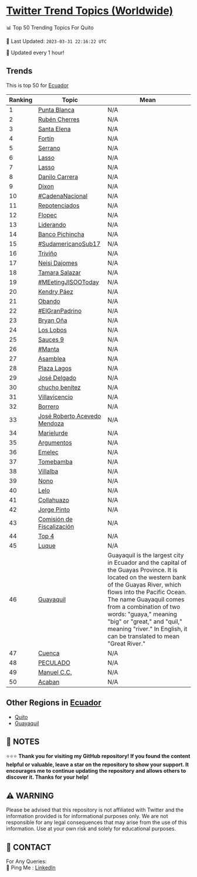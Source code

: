 [Twitter Trend Topics (Worldwide)](https://github.com/ErcinDedeoglu/Twitter-Trend-Topics)
==========


📊 Top 50 Trending Topics For Quito

📆 Last Updated: `2023-03-31 22:16:22 UTC`

🔧 Updated every 1 hour!


## Trends

This is top 50 for [Ecuador](</Ecuador>)

| Ranking | Topic | Mean |
| ------- | ------------ | ------------ |
| 1 | [Punta Blanca](http://twitter.com/search?q=Punta+Blanca) | N/A |
| 2 | [Rubén Cherres](http://twitter.com/search?q=Rub%c3%a9n+Cherres) | N/A |
| 3 | [Santa Elena](http://twitter.com/search?q=Santa+Elena) | N/A |
| 4 | [Fortín](http://twitter.com/search?q=Fort%c3%adn) | N/A |
| 5 | [Serrano](http://twitter.com/search?q=Serrano) | N/A |
| 6 | [Lasso](http://twitter.com/search?q=Lasso) | N/A |
| 7 | [Lasso](http://twitter.com/search?q=Lasso) | N/A |
| 8 | [Danilo Carrera](http://twitter.com/search?q=Danilo+Carrera) | N/A |
| 9 | [Dixon](http://twitter.com/search?q=Dixon) | N/A |
| 10 | [#CadenaNacional](http://twitter.com/search?q=%23CadenaNacional) | N/A |
| 11 | [Repotenciados](http://twitter.com/search?q=Repotenciados) | N/A |
| 12 | [Flopec](http://twitter.com/search?q=Flopec) | N/A |
| 13 | [Liderando](http://twitter.com/search?q=Liderando) | N/A |
| 14 | [Banco Pichincha](http://twitter.com/search?q=Banco+Pichincha) | N/A |
| 15 | [#SudamericanoSub17](http://twitter.com/search?q=%23SudamericanoSub17) | N/A |
| 16 | [Triviño](http://twitter.com/search?q=Trivi%c3%b1o) | N/A |
| 17 | [Neisi Dajomes](http://twitter.com/search?q=Neisi+Dajomes) | N/A |
| 18 | [Tamara Salazar](http://twitter.com/search?q=Tamara+Salazar) | N/A |
| 19 | [#MEetingJISOOToday](http://twitter.com/search?q=%23MEetingJISOOToday) | N/A |
| 20 | [Kendry Páez](http://twitter.com/search?q=Kendry+P%c3%a1ez) | N/A |
| 21 | [Obando](http://twitter.com/search?q=Obando) | N/A |
| 22 | [#ElGranPadrino](http://twitter.com/search?q=%23ElGranPadrino) | N/A |
| 23 | [Bryan Oña](http://twitter.com/search?q=Bryan+O%c3%b1a) | N/A |
| 24 | [Los Lobos](http://twitter.com/search?q=Los+Lobos) | N/A |
| 25 | [Sauces 9](http://twitter.com/search?q=Sauces+9) | N/A |
| 26 | [#Manta](http://twitter.com/search?q=%23Manta) | N/A |
| 27 | [Asamblea](http://twitter.com/search?q=Asamblea) | N/A |
| 28 | [Plaza Lagos](http://twitter.com/search?q=Plaza+Lagos) | N/A |
| 29 | [José Delgado](http://twitter.com/search?q=Jos%c3%a9+Delgado) | N/A |
| 30 | [chucho benítez](http://twitter.com/search?q=chucho+ben%c3%adtez) | N/A |
| 31 | [Villavicencio](http://twitter.com/search?q=Villavicencio) | N/A |
| 32 | [Borrero](http://twitter.com/search?q=Borrero) | N/A |
| 33 | [José Roberto Acevedo Mendoza](http://twitter.com/search?q=Jos%c3%a9+Roberto+Acevedo+Mendoza) | N/A |
| 34 | [Marielurde](http://twitter.com/search?q=Marielurde) | N/A |
| 35 | [Argumentos](http://twitter.com/search?q=Argumentos) | N/A |
| 36 | [Emelec](http://twitter.com/search?q=Emelec) | N/A |
| 37 | [Tomebamba](http://twitter.com/search?q=Tomebamba) | N/A |
| 38 | [Villalba](http://twitter.com/search?q=Villalba) | N/A |
| 39 | [Nono](http://twitter.com/search?q=Nono) | N/A |
| 40 | [Lelo](http://twitter.com/search?q=Lelo) | N/A |
| 41 | [Collahuazo](http://twitter.com/search?q=Collahuazo) | N/A |
| 42 | [Jorge Pinto](http://twitter.com/search?q=Jorge+Pinto) | N/A |
| 43 | [Comisión de Fiscalización](http://twitter.com/search?q=Comisi%c3%b3n+de+Fiscalizaci%c3%b3n) | N/A |
| 44 | [Top 4](http://twitter.com/search?q=Top+4) | N/A |
| 45 | [Luque](http://twitter.com/search?q=Luque) | N/A |
| 46 | [Guayaquil](http://twitter.com/search?q=Guayaquil) | Guayaquil is the largest city in Ecuador and the capital of the Guayas Province. It is located on the western bank of the Guayas River, which flows into the Pacific Ocean. The name Guayaquil comes from a combination of two words: "guaya," meaning "big" or "great," and "quil," meaning "river." In English, it can be translated to mean "Great River." |
| 47 | [Cuenca](http://twitter.com/search?q=Cuenca) | N/A |
| 48 | [PECULADO](http://twitter.com/search?q=PECULADO) | N/A |
| 49 | [Manuel C.C.](http://twitter.com/search?q=Manuel+C.C.) | N/A |
| 50 | [Acaban](http://twitter.com/search?q=Acaban) | N/A |



## Other Regions in [Ecuador](</Ecuador>)

* [Quito](</Ecuador/Quito.md>)
* [Guayaquil](</Ecuador/Guayaquil.md>)



## 📝 NOTES

⭐⭐⭐ **Thank you for visiting my GitHub repository! If you found the content helpful or valuable, leave a star on the repository to show your support. It encourages me to continue updating the repository and allows others to discover it. Thanks for your help!**


## ⚠️ WARNING

Please be advised that this repository is not affiliated with Twitter and the information provided is for informational purposes only. We are not responsible for any legal consequences that may arise from the use of this information. Use at your own risk and solely for educational purposes.


## 📨 CONTACT

 For Any Queries:  
            🏓 Ping Me : [LinkedIn](https://www.linkedin.com/in/ercindedeoglu/)
